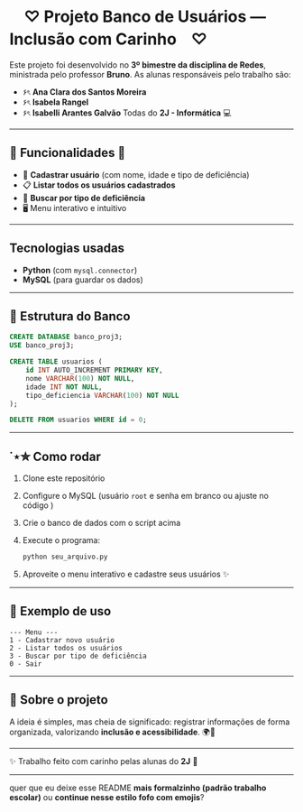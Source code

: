 

# ㅤ♡  Projeto Banco de Usuários — Inclusão com Carinhoㅤ♡

Este projeto foi desenvolvido no **3º bimestre da disciplina de Redes**, ministrada pelo professor **Bruno**.
As alunas responsáveis pelo trabalho são:

* ۶ৎ **Ana Clara dos Santos Moreira**
* ۶ৎ **Isabela Rangel**
* ۶ৎ **Isabelli Arantes Galvão**
  Todas do **2J - Informática** 💻

---

## 🌸 Funcionalidades 🌸

* 📌 **Cadastrar usuário** (com nome, idade e tipo de deficiência)
* 📋 **Listar todos os usuários cadastrados**
* 🔎 **Buscar por tipo de deficiência**
* 🖥️ Menu interativo e intuitivo

---

##  Tecnologias usadas

*  **Python** (com `mysql.connector`)
*  **MySQL** (para guardar os dados)

---

## 📂 Estrutura do Banco

```sql
CREATE DATABASE banco_proj3;
USE banco_proj3;

CREATE TABLE usuarios (
    id INT AUTO_INCREMENT PRIMARY KEY,
    nome VARCHAR(100) NOT NULL,
    idade INT NOT NULL,
    tipo_deficiencia VARCHAR(100) NOT NULL
);

DELETE FROM usuarios WHERE id = 0;
```

---

## ˙⋆✮ Como rodar 

1. Clone este repositório 
2. Configure o MySQL (usuário `root` e senha em branco ou ajuste no código )
3. Crie o banco de dados com o script acima 
4. Execute o programa:

   ```bash
   python seu_arquivo.py
   ```
5. Aproveite o menu interativo e cadastre seus usuários ✨

---

## 💖 Exemplo de uso

```
--- Menu ---
1 - Cadastrar novo usuário
2 - Listar todos os usuários
3 - Buscar por tipo de deficiência
0 - Sair
```

---

## 🎀 Sobre o projeto

A ideia é simples, mas cheia de significado: registrar informações de forma organizada, valorizando **inclusão e acessibilidade**. 🌍💜


---

✨ Trabalho feito com carinho pelas alunas do **2J** 🌸

---

quer que eu deixe esse README **mais formalzinho (padrão trabalho escolar)** ou **continue nesse estilo fofo com emojis**?
